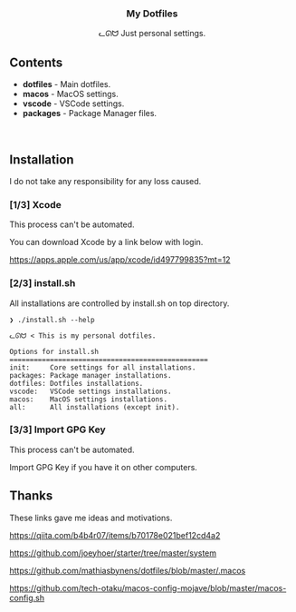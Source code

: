 <h3 align="center">My Dotfiles</h3>
<p align="center">ᓚᘏᗢ Just personal settings.</p>

## Contents

* **dotfiles** - Main dotfiles.
* **macos**    - MacOS settings.
* **vscode**   - VSCode settings.
* **packages** - Package Manager files.

<br />

## Installation
I do not take any responsibility for any loss caused.

### [1/3] Xcode
This process can't be automated.

You can download Xcode by a link below with login.

https://apps.apple.com/us/app/xcode/id497799835?mt=12

### [2/3] install.sh
All installations are controlled by install.sh on top directory.

```
❯ ./install.sh --help

ᓚᘏᗢ < This is my personal dotfiles.

Options for install.sh
=================================================
init:     Core settings for all installations.
packages: Package manager installations.
dotfiles: Dotfiles installations.
vscode:   VSCode settings installations.
macos:    MacOS settings installations.
all:      All installations (except init).
```

### [3/3] Import GPG Key
This process can't be automated.

Import GPG Key if you have it on other computers.

## Thanks
These links gave me ideas and motivations.

https://qiita.com/b4b4r07/items/b70178e021bef12cd4a2

https://github.com/joeyhoer/starter/tree/master/system

https://github.com/mathiasbynens/dotfiles/blob/master/.macos

https://github.com/tech-otaku/macos-config-mojave/blob/master/macos-config.sh
